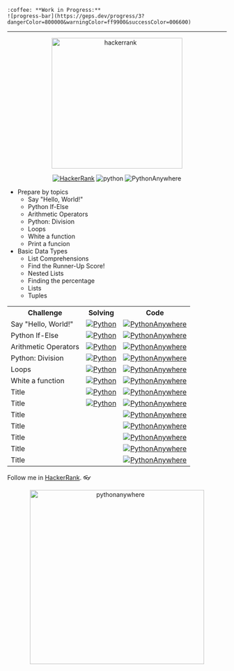 	:coffee: **Work in Progress:**  
	![progress-bar](https://geps.dev/progress/3?dangerColor=800000&warningColor=ff9900&successColor=006600)

  

---


<div align="center">
<a href="https://www.hackerrank.com/profile/mayannait">
<img src="https://hrcdn.net/fcore/assets/brand/logo-new-white-green-a5cb16e0ae.svg" alt="hackerrank" width="300px">
</a>
</div>

<div align="center">

[![HackerRank](https://img.shields.io/badge/HackerRank-00EA64.svg?style=for-the-badge&logo=HackerRank&logoColor=white)](https://www.hackerrank.com/profile/mayannait) ![python](https://img.shields.io/badge/Python-3776AB.svg?style=for-the-badge&logo=Python&logoColor=white) ![PythonAnywhere](https://img.shields.io/badge/PythonAnywhere-1D9FD7.svg?style=for-the-badge&logo=PythonAnywhere&logoColor=white)

</div>


<!-- HACKERRANK -->
- Prepare by topics
  - Say "Hello, World!"  
  - Python If-Else 
  - Arithmetic Operators 
  - Python: Division 
  - Loops
  - White a function
  - Print a funcion
- Basic Data Types
  - List Comprehensions
  - Find the Runner-Up Score!  
  - Nested Lists
  - Finding the percentage
  - Lists
  - Tuples


<table>
<tr>
<th>Challenge</th>
<th>Solving</th>
<th>Code</th>
</tr>
<tr>
<!-- Fim da Linha-->
<!-- Início da Linha -->
<td>Say "Hello, World!"</td>
<td>
<a href="/prepare-by-topics/hello-world.md">
<img src="https://img.shields.io/badge/Python-3776AB.svg?style=flat&logo=Python&logoColor=white" alt="Python"></a>
</td>
<td>
<a href="/prepare-by-topics/hello-world.md">
<img src="https://img.shields.io/badge/PythonAnywhere-1D9FD7.svg?style=flat&logo=PythonAnywhere&logoColor=white" alt="PythonAnywhere"></a>
</td>
</tr>
<tr>
<!-- Fim da Linha-->
<!-- Início da Linha -->
<td>Python If-Else</td>
<td>
<a href="/prepare-by-topics/if-else.md">
<img src="https://img.shields.io/badge/Python-3776AB.svg?style=flat&logo=Python&logoColor=white" alt="Python"></a>
</td>
<td>
<a href="/prepare-by-topics/if-else.md">
<img src="https://img.shields.io/badge/PythonAnywhere-1D9FD7.svg?style=flat&logo=PythonAnywhere&logoColor=white" alt="PythonAnywhere">
</a>
</td>
</tr>
<!-- Fim da Linha-->
<!-- Início da Linha -->
<tr>
<td>Arithmetic Operators</td>
<td>
<a href="/prepare-by-topics/arithmetic-operators.md">
<img src="https://img.shields.io/badge/Python-3776AB.svg?style=flat&logo=Python&logoColor=white" alt="Python"></a>
</td>
<td>
<a href="/prepare-by-topics/arithmetic-operators.md">
<img src="https://img.shields.io/badge/PythonAnywhere-1D9FD7.svg?style=flat&logo=PythonAnywhere&logoColor=white" alt="PythonAnywhere">
</a></td>
</tr>
<!-- Fim da Linha-->
<!-- Início da Linha -->
<tr>
<td>Python: Division</td>
<td><a href="/prepare-by-topics/division.md">
<img src="https://img.shields.io/badge/Python-3776AB.svg?style=flat&logo=Python&logoColor=white" alt="Python"></a></td>
<td>
<a href="/prepare-by-topics/division.md">
<img src="https://img.shields.io/badge/PythonAnywhere-1D9FD7.svg?style=flat&logo=PythonAnywhere&logoColor=white" alt="PythonAnywhere"></a>
</td>
</tr>
<!-- Fim da Linha-->
<!-- Início da Linha -->
<tr>
<td>Loops</td>
<td><a href="/prepare-by-topics/loops.md">
<img src="https://img.shields.io/badge/Python-3776AB.svg?style=flat&logo=Python&logoColor=white" alt="Python"></a></td>
<td>
<a href="https://www.pythonanywhere.com/user/mayannaoliveira/shares/1a3e4bd12ef746a982b620c82c64bb9b/">
<img src="https://img.shields.io/badge/PythonAnywhere-1D9FD7.svg?style=flat&logo=PythonAnywhere&logoColor=white" alt="PythonAnywhere">
</a>
</td>
</tr>
<!-- Fim da Linha-->
<!-- Início da Linha -->
<tr>
<td>White a function</td>
<td><a href="/prepare-by-topics/write-function.md">
<img src="https://img.shields.io/badge/Python-3776AB.svg?style=flat&logo=Python&logoColor=white" alt="Python"></a></td>
<td>
<a href=" ">
<img src="https://img.shields.io/badge/PythonAnywhere-1D9FD7.svg?style=flat&logo=PythonAnywhere&logoColor=white" alt="PythonAnywhere">
</a></td>
</tr>
<!-- Fim da Linha-->
<!-- Início da Linha -->
<tr>
<td>Title</td>
<td><a href="/prepare-by-topics/">
<img src="https://img.shields.io/badge/Python-3776AB.svg?style=flat&logo=Python&logoColor=white" alt="Python"></a></td>
<td>
<a href=" ">
<img src="https://img.shields.io/badge/PythonAnywhere-1D9FD7.svg?style=flat&logo=PythonAnywhere&logoColor=white" alt="PythonAnywhere">
</a></td>
</tr>
<!-- Fim da Linha-->
<!-- Início da Linha -->
<tr>
<td>Title</td>
<td><a href="/prepare-by-topics/">
<img src="https://img.shields.io/badge/Python-3776AB.svg?style=flat&logo=Python&logoColor=white" alt="Python"></a></td>
<td>
<a href=" ">
<img src="https://img.shields.io/badge/PythonAnywhere-1D9FD7.svg?style=flat&logo=PythonAnywhere&logoColor=white" alt="PythonAnywhere">
</a></td>
</tr>
<!-- Fim da Linha-->
<!-- Início da Linha -->
<tr>
<td>Title</td>
<td><a href="/prepare-by-topics/">
<img src="https://img.shields.io/badge/Python-3776AB.svg?style=flat&logo=Python&logoColor=white" alt=""Python"></a></td>
<td>
<a href=" ">
<img src="https://img.shields.io/badge/PythonAnywhere-1D9FD7.svg?style=flat&logo=PythonAnywhere&logoColor=white" alt="PythonAnywhere">
</a></td>
</tr>
<!-- Fim da Linha-->
<!-- Início da Linha -->
<tr>
<td>Title</td>
<td><a href="/prepare-by-topics/">
<img src="https://img.shields.io/badge/Python-3776AB.svg?style=flat&logo=Python&logoColor=white" alt=""Python"></a></td>
<td>
<a href=" ">
<img src="https://img.shields.io/badge/PythonAnywhere-1D9FD7.svg?style=flat&logo=PythonAnywhere&logoColor=white" alt="PythonAnywhere">
</a></td>
</tr>
<!-- Fim da Linha-->
<!-- Início da Linha -->
<tr>
<td>Title</td>
<td><a href="/prepare-by-topics/">
<img src="https://img.shields.io/badge/Python-3776AB.svg?style=flat&logo=Python&logoColor=white" alt=""Python"></a></td>
<td>
<a href=" ">
<img src="https://img.shields.io/badge/PythonAnywhere-1D9FD7.svg?style=flat&logo=PythonAnywhere&logoColor=white" alt="PythonAnywhere">
</a></td>
</tr>
<!-- Fim da Linha-->
<!-- Início da Linha -->
<tr>
<td>Title</td>
<td><a href="/prepare-by-topics/">
<img src="https://img.shields.io/badge/Python-3776AB.svg?style=flat&logo=Python&logoColor=white" alt=""Python"></a></td>
<td>
<a href=" ">
<img src="https://img.shields.io/badge/PythonAnywhere-1D9FD7.svg?style=flat&logo=PythonAnywhere&logoColor=white" alt="PythonAnywhere">
</a></td>
</tr>
<!-- Fim da Linha-->
<!-- Início da Linha -->
<tr>
<td>Title</td>
<td><a href="/prepare-by-topics/">
<img src="https://img.shields.io/badge/Python-3776AB.svg?style=flat&logo=Python&logoColor=white" alt=""Python"></a></td>
<td>
<a href=" ">
<img src="https://img.shields.io/badge/PythonAnywhere-1D9FD7.svg?style=flat&logo=PythonAnywhere&logoColor=white" alt="PythonAnywhere">
</a></td>
</tr>
<!-- Fim da Linha-->
</table>


Follow me in [HackerRank](https://www.hackerrank.com/profile/mayannait). :eyeglasses:


<div align="center">
<a href="https://www.pythonanywhere.com/user/mayannaoliveira">
<img src="https://www.pythonanywhere.com/static/anywhere/images/PA-logo.svg" alt="pythonanywhere" width="400px">
<a>
</div>